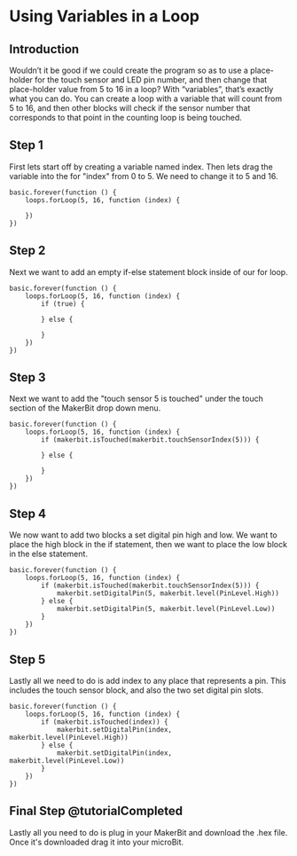 # Using Variables in a Loop 

## Introduction 

Wouldn’t it be good if we could create the program so as to use a place-holder for the touch sensor and LED pin number, and then change that place-holder value from 5 to 16 in a loop? With “variables”, that’s exactly what you can do.  You can create a loop with a variable that will count from 5 to 16, and then other blocks will check if the sensor number that corresponds to that point in the counting loop is being touched.

## Step 1 

First lets start off by creating a variable named index. Then lets drag the variable into the for "index" from 0 to 5. We need to change it to 5 and 16. 

```blocks
basic.forever(function () {
    loops.forLoop(5, 16, function (index) {
    	
    })
})
```

## Step 2

Next we want to add an empty if-else statement block inside of our for loop. 

```blocks
basic.forever(function () {
    loops.forLoop(5, 16, function (index) {
        if (true) {
        	
        } else {
        	
        }
    })
})
```

## Step 3 

Next we want to add the "touch sensor 5 is touched" under the touch section of the MakerBit drop down menu. 

```blocks
basic.forever(function () {
    loops.forLoop(5, 16, function (index) {
        if (makerbit.isTouched(makerbit.touchSensorIndex(5))) {
        	
        } else {
        	
        }
    })
})
``` 

## Step 4 

We now want to add two blocks a set digital pin high and low. We want to place the high block in the if statement, then we want to place the low block in the else statement.

```blocks
basic.forever(function () {
    loops.forLoop(5, 16, function (index) {
        if (makerbit.isTouched(makerbit.touchSensorIndex(5))) {
            makerbit.setDigitalPin(5, makerbit.level(PinLevel.High))
        } else {
            makerbit.setDigitalPin(5, makerbit.level(PinLevel.Low))
        }
    })
})
```
## Step 5 

Lastly all we need to do is add index to any place that represents a pin. This includes the touch sensor block, and also the two set digital pin slots.  

```blocks
basic.forever(function () {
    loops.forLoop(5, 16, function (index) {
        if (makerbit.isTouched(index)) {
            makerbit.setDigitalPin(index, makerbit.level(PinLevel.High))
        } else {
            makerbit.setDigitalPin(index, makerbit.level(PinLevel.Low))
        }
    })
})
```

## Final Step @tutorialCompleted

Lastly all you need to do is plug in your MakerBit and download the .hex file. Once it's downloaded drag it into your microBit.


